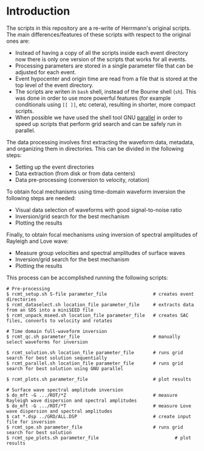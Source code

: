 # Introduction

The scripts in this repository are a re-write of Herrmann's original scripts.
The main differences/features of these scripts with respect to the original
ones are:

- Instead of having a copy of all the scripts inside each event directory
  now there is only one version of the scripts that works for all events.
- Processing parameters are stored in a single parameter file that can be
  adjusted for each event.
- Event hypocenter and origin time are read from a file that is
  stored at the top level of the event directory.
- The scripts are writen in `bash` shell, instead of the Bourne shell (`sh`).
  This was done in order to use more powerful features (for example conditionals
  using `[[ ]]`, etc cetera), resulting in shorter, more compact scripts.
- When possible we have used the shell tool GNU [parallel](https://www.gnu.org/software/parallel/)
  in order to speed up scripts that perform grid search and can be safely
  run in parallel.

The data processing involves first extracting the waveform data, metadata,
and organizing them in directories. This can be divided in the following steps:

- Setting up the event directories
- Data extraction (from disk or from data centers)
- Data pre-processing (conversion to velocity, rotation)

To obtain focal mechanisms using time-domain waveform inversion the following steps
are needed:

- Visual data selection of waveforms with good signal-to-noise ratio
- Inversion/grid search for the best mechanism
- Plotting the results

Finally, to obtain focal mechanisms using inversion of spectral amplitudes of Rayleigh and Love
wave:

- Measure group velocities and spectral amplitudes of surface waves
- Inversion/grid search for the best mechanism
- Plotting the results

This process can be accomplished running the following scripts:

```
# Pre-processing
$ rcmt_setup.sh S-file parameter_file                 # creates event directories
$ rcmt_dataselect.sh location_file parameter_file     # extracts data from an SDS into a miniSEED file
$ rcmt_unpack_mseed.sh location_file parameter_file   # creates SAC files, converts to velocity and rotates

# Time domain full-waveform inversion
$ rcmt_qc.sh parameter_file                           # manually select waveforms for inversion

$ rcmt_solution.sh location_file parameter_file       # runs grid search for best solution sequentially
$ rcmt_parallel.sh location_file parameter_file       # runs grid search for best solution using GNU parallel

$ rcmt_plots.sh parameter_file                        # plot results

# Surface wave spectral amplitude inversion
$ do_mft -G .../ROT/*Z                                # measure Rayleigh wave dispersion and spectral amplitudes
$ do_mft -G .../ROT/*T                                # measure Love wave dispersion and spectral amplitudes
$ cat *.dsp ../GRD/ALL.DSP                            # create input file for inversion
$ rcmt_spe.sh parameter_file                          # runs grid search for best solution
$ rcmt_spe_plots.sh parameter_file                            # plot results

```


